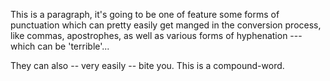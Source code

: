This is a paragraph, it's going to be one of feature some forms of punctuation which can pretty easily get manged in the conversion process, like commas, apostrophes, as well as various forms of hyphenation --- which can be 'terrible'...

They can also -- very easily -- bite you. This is a compound-word.
